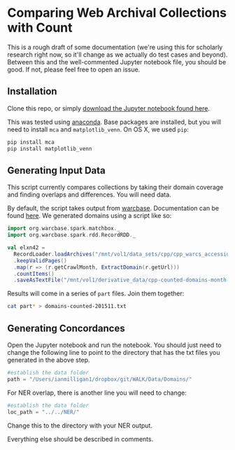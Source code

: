 # Comparing Web Archival Collections with Count

This is a rough draft of some documentation (we're using this for scholarly research right now, so it'll change as we actually do test cases and beyond). Between this and the well-commented Jupyter notebook file, you should be good. If not, please feel free to open an issue. 

## Installation

Clone this repo, or simply [download the Jupyter notebook found here](https://github.com/web-archive-group/WALK/tree/master/Scripts/compare_collection). 

This was tested using [anaconda](https://anaconda.org/). Base packages are installed, but you will need to install `mca` and `matplotlib_venn`. On OS X, we used `pip`:

```bash
pip install mca
pip install matplotlib_venn
```

## Generating Input Data

This script currently compares collections by taking their domain coverage and finding overlaps and differences. You will need data. 

By default, the script takes output from [warcbase](http://warcbase.org/). Documentation can be found [here](http://docs.warcbase.org/). We generated domains using a script like so:

```scala
import org.warcbase.spark.matchbox._ 
import org.warcbase.spark.rdd.RecordRDD._ 

val elxn42 = 
  RecordLoader.loadArchives("/mnt/vol1/data_sets/cpp/cpp_warcs_accession_02/*201511*.gz", sc) 
  .keepValidPages() 
  .map(r => (r.getCrawlMonth, ExtractDomain(r.getUrl))) 
  .countItems() 
  .saveAsTextFile("/mnt/vol1/derivative_data/cpp-counted-domains-month-201511")
```

Results will come in a series of `part` files. Join them together:

```bash
cat part* > domains-counted-201511.txt 
```

## Generating Concordances

Open the Jupyter notebook and run the notebook. You should just need to change the following line to point to the directory that has the txt files you generated in the above step. 

```python
#establish the data folder
path = "/Users/ianmilligan1/dropbox/git/WALK/Data/Domains/"
```

For NER overlap, there is another line you will need to change:

```python
#establish the data folder
loc_path = "../../NER/"
```

Change this to the directory with your NER output.

Everything else should be described in comments.
